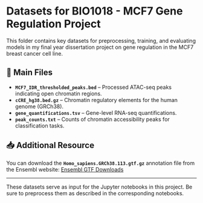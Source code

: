 # Datasets for BIO1018 - MCF7 Gene Regulation Project

This folder contains key datasets for preprocessing, training, and evaluating models in my final year dissertation project on gene regulation in the MCF7 breast cancer cell line.

## 📂 Main Files
- **`MCF7_IDR_thresholded_peaks.bed`** – Processed ATAC-seq peaks indicating open chromatin regions.
- **`cCRE_hg38.bed.gz`** – Chromatin regulatory elements for the human genome (GRCh38).
- **`gene_quantifications.tsv`** – Gene-level RNA-seq quantifications.
- **`peak_counts.txt`** – Counts of chromatin accessibility peaks for classification tasks.

## 📥 Additional Resource
You can download the **`Homo_sapiens.GRCh38.113.gtf.gz`** annotation file from the Ensembl website: [Ensembl GTF Downloads](https://www.ensembl.org/info/data/ftp/index.html)

---

These datasets serve as input for the Jupyter notebooks in this project. Be sure to preprocess them as described in the corresponding notebooks.
